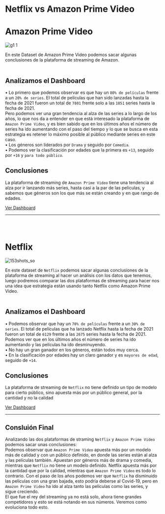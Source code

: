 # Netflix vs Amazon Prime Video
# Amazon Prime Video

![g1 1](https://github.com/NikiDevelop/Dasboards/assets/105102619/0dfad02a-7cc1-4044-978d-2926238781a2)

En este Dataset de Amazon Prime Video podemos sacar algunas conclusiones de la plataforma de streaming de Amazon. <br> <br> 
## Analizamos el Dashboard
• Lo primero que podemos observar es que hay un `80% de películas` frente a un `20% de series`. El total de películas que han sido lanzadas hasta la fecha de 2021 fueron un total de `7801` frente solo a las `1851` series hasta la fecha de 2021. <br>
Pero podemos ver una gran tendencia al alza de las series a lo largo de los años, lo que nos da a entender en que está interesado la plataforma de `Amazon Prime Video`, y es bien sabido que en los últimos años el número de series ha ido aumentando con el paso del tiempo y lo que se busca en esta estrategia es retener lo máximo posible al público mediante series en este caso.  <br>
• Los géneros son liderados por `Drama` y seguido por `Comedia`. <br>
• Podemos ver la clasificación por edades que la primera es `+13`, seguido por `+16` y `para todo público`. <br>
## Conclusiones
La plataforma de streaming de `Amazon Prime Video` tiene una tendencia al alza por ir lanzando más series, hasta casi a la par de las películas, y sabemos que géneros son los que más se están creando y en que rango de edades.


[Ver Dashboard](https://www.novypro.com/project/amazon-prime-video--1) 

--------------------------------------------------------------------------------------------------------------------------------------------------------------------------------------------------
<br> <br> 
 # Netflix

 ![153shots_so](https://github.com/NikiDevelop/Dasboards/assets/105102619/02d6ab35-55cf-486f-be73-403528fe2abc)

 En este dataset de `Netflix` podemos sacar algunas conclusiones de la plataforma de streaming al hacer un análisis con los datos que tenemos, luego podremos comparar las dos plataformas de streaming para hacer nos una idea que estrategia están usando tanto Netflix como Amazon Prime Video. <br> <br>
 ## Analizamos el Dashboard
• Podemos observar que hay un `70% de películas` frente a un `30% de series`. El total de películas que ha lanzado Netflix hasta la fecha de 2021 fueron un total de `6129` frente a las `2675` series hasta la fecha de 2021. <br>
Podemos ver que en los últimos años el número de series ha ido aumentando y las películas ha ido desminuyendo. <br>
• No hay un gran ganador en los géneros, están todos muy cerca. <br> 
• En la clasificación por edades hay un claro ganador y es `mayores de edad`, seguido de `+14`. <br>
## Conclusiones
La plataforma de streaming de `Netflix` no tiene definido un tipo de modelo para cierto público, sino apuesta más por un público general, por la cantidad y no la calidad
 

 [Ver Dashboard](https://www.novypro.com/project/netflix-20) 

 --------------------------------------------------------------------------------------------------------------------------------------------------------------------------------------------------

 ## Consluión Final
Analizando las dos plataformas de straming `Netflix` y `Amazon Prime Video` podemos sacar unas conclusiones: <br>
Podemos observar que `Amazon Prime Video` apuesta más por un modelo más de calidad y con un público definido, en donde las series están al alza y las películas también. Apuestan por géneros más de drama y comedia, mientras que `Netflix` no tiene un modelo definido. Netflix apuesta más por la cantidad que por la calidad, mientras que `Amazon Prime Video` es todo lo contrario. Con el paso de los años podemos ver que `Netflix` ha disminuido las películas con una gran bajada, esto podría deberse al Covid-19, pero en `Amazon Prime Video` ha ido al alza tanto las películas como las series, y sigue creciendo. <br>
El que fue el rey del streaming ya no está solo, ahora tiene grandes competidores y esto se está notando en sus números. Veremos como evoluciona todo esto.

